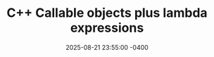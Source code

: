 ---
layout: post
title: "C++ Callable objects plus lambda expressions"
date: 2025-08-21 23:55:00 -0400
categories: [Class note review]
tags: [Class, Review, Algorithm Design]
---